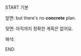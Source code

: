 START
기본

앞면:
but there's no **concrete** plan.


뒷면:
아직까지 정확한 계획은 없어요.


해석:
<!--ID: 1733134677970-->
END